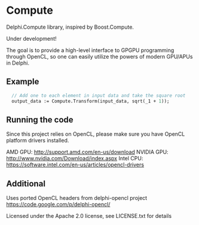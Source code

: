 # Compute

Delphi.Compute library, inspired by Boost.Compute.

Under development!

The goal is to provide a high-level interface to GPGPU programming
through OpenCL, so one can easily utilize the powers of modern 
GPU/APUs in Delphi.


## Example

```Pascal
  // Add one to each element in input data and take the square root
  output_data := Compute.Transform(input_data, sqrt(_1 + 1));
```


## Running the code
Since this project relies on OpenCL, please make sure you have
OpenCL platform drivers installed.

AMD GPU: http://support.amd.com/en-us/download
NVIDIA GPU: http://www.nvidia.com/Download/index.aspx
Intel CPU: https://software.intel.com/en-us/articles/opencl-drivers


## Additional

Uses ported OpenCL headers from delphi-opencl project
https://code.google.com/p/delphi-opencl/

Licensed under the Apache 2.0 license, see LICENSE.txt for details
